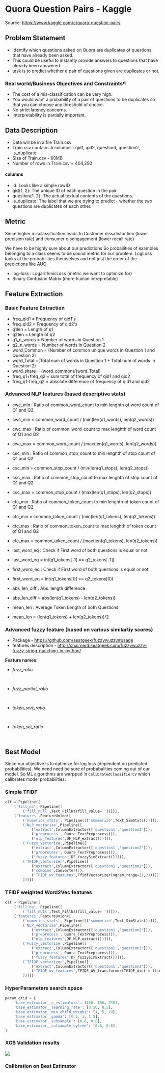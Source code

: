 # Quora Question Pairs - Kaggle

Source: https://www.kaggle.com/c/quora-question-pairs

## Problem Statement

* Identify which questions asked on Quora are duplicates of questions that have already been asked.
* This could be useful to instantly provide answers to questions that have already been answered.
* task is to predict whether a pair of questions given are duplicates or not.

### Real world/Business Objectives and Constraints¶
* The cost of a mis-classification can be very high.
* You would want a probability of a pair of questions to be duplicates so that you can choose any threshold of choice.
* No strict latency concerns.
* Interpretability is partially important.

## Data Description
- Data will be in a file Train.csv
- Train.csv contains 5 columns : qid1, qid2, question1, question2, is_duplicate
- Size of Train.csv - 60MB
- Number of rows in Train.csv = 404,290

#### columns
* id: Looks like a simple rowID
* qid{1, 2}: The unique ID of each question in the pair
* question{1, 2}: The actual textual contents of the questions.
* is_duplicate: The label that we are trying to predict - whether the two questions are duplicates of each other.

## Metric
Since higher misclassification leads to Customer dissatisfaction (lower precision rate) and consumer disengagement (lower recall rate)

We have to be highly sure about our predictions So probailities of examples belonging to a class seems to be sound metric for our problem. LogLoss looks at the probabilities themselves and not just the order of the predictions like AUC

* log-loss : LogarithmicLoss (metric we want to optimize for)
* Binary Confusion Matrix (more human intrepretable)


## Feature Extraction

### Basic Feature Extraction 

* freq_qid1 = Frequency of qid1's
* freq_qid2 = Frequency of qid2's
* q1len = Length of q1
* q2len = Length of q2
* q1_n_words = Number of words in Question 1
* q2_n_words = Number of words in Question 2
* word_Common = (Number of common unique words in Question 1 and Question 2)
* word_Total =(Total num of words in Question 1 + Total num of words in Question 2)
* word_share = (word_common)/(word_Total)
* freq_q1+freq_q2 = sum total of frequency of qid1 and qid2
* freq_q1-freq_q2 = absolute difference of frequency of qid1 and qid2

### Advanced NLP features (based descriptive stats)

* cwc_min : Ratio of common_word_count to min lenghth of word count of Q1 and Q2
* cwc_min = common_word_count / (min(len(q1_words), len(q2_words))



* cwc_max : Ratio of common_word_count to max lenghth of word count of Q1 and Q2
* cwc_max = common_word_count / (max(len(q1_words), len(q2_words))



* csc_min : Ratio of common_stop_count to min lenghth of stop count of Q1 and Q2
* csc_min = common_stop_count / (min(len(q1_stops), len(q2_stops))



* csc_max : Ratio of common_stop_count to max lenghth of stop count of Q1 and Q2
* csc_max = common_stop_count / (max(len(q1_stops), len(q2_stops))



* ctc_min : Ratio of common_token_count to min lenghth of token count of Q1 and Q2
* ctc_min = common_token_count / (min(len(q1_tokens), len(q2_tokens))



* ctc_max : Ratio of common_token_count to max lenghth of token count of Q1 and Q2
* ctc_max = common_token_count / (max(len(q1_tokens), len(q2_tokens))



* last_word_eq : Check if First word of both questions is equal or not
* last_word_eq = int(q1_tokens[-1] == q2_tokens[-1])



* first_word_eq : Check if First word of both questions is equal or not
* first_word_eq = int(q1_tokens[0] == q2_tokens[0])



* abs_len_diff : Abs. length difference
* abs_len_diff = abs(len(q1_tokens) - len(q2_tokens))



* mean_len : Average Token Length of both Questions
* mean_len = (len(q1_tokens) + len(q2_tokens))/2

### Advanced fuzzy feature (based on various similartiy scores)

* Package -  https://github.com/seatgeek/fuzzywuzzy#usage
* features description - http://chairnerd.seatgeek.com/fuzzywuzzy-fuzzy-string-matching-in-python/

**Feature names**:

- _fuzz_ratio_ 
<br>

- _fuzz_partial_ratio_
<br>

- _token_sort_ratio_
<br>

- _token_set_ratio_
<br>


## Best Model

Since our objective is to optimize for log loss (dependent on predicted probabilities). We need need be sure of probabalities coming out of our model. So ML algorithms are warpped in ```CalibratedClassifierCV``` which calibrates model probabilities.  

### Simple TFIDF 

```python
clf = Pipeline([
    ('fill_na', Pipeline([
        ('fill_null',Text_FillNa(fill_value=''))])),
    ('features',FeatureUnion([
        ('numerics_stats', Pipeline([('summerize',Text_SimStats())])),
        ('NLP_vectorize',Pipeline([
            ('extract',ColumnExtractor(['question1','question2'])),
            ('preprocess', Quora_TextPreprocess()),
            ('nlp_features',DF_NLP_extract())])),
        ('Fuzzy_vectorize',Pipeline([
            ('extract',ColumnExtractor(['question1','question2'])),
            ('preprocess', Quora_TextPreprocess()),
            ('fuzzy_features',DF_fuzzySimExtract())])),
        ('TFIDF_vectorizer',Pipeline([
            ('extract',ColumnExtractor(['question1','question2'])),
            ('combine',Converter()),
            ('TFIDF_wv_features',TfidfVectorizer(ngram_range=(1,2)))]))
        ]))])

```

### TFIDF weighted Word2Vec features 

```python
clf = Pipeline([
    ('fill_na', Pipeline([
        ('fill_null',Text_FillNa(fill_value=''))])),
    ('features',FeatureUnion([
        ('numerics_stats', Pipeline([('summerize',Text_SimStats())])),
        ('NLP_vectorize',Pipeline([
            ('extract',ColumnExtractor(['question1','question2'])),
            ('preprocess', Quora_TextPreprocess()),
            ('nlp_features',DF_NLP_extract())])),
        ('Fuzzy_vectorize',Pipeline([
            ('extract',ColumnExtractor(['question1','question2'])),
            ('preprocess', Quora_TextPreprocess()),
            ('fuzzy_features',DF_fuzzySimExtract())])),
        ('TFIDF_vectorizer',Pipeline([
            ('extract',ColumnExtractor(['question1','question2'])),
            ('TFIDF_wv_features',TFIDF_WV_transformer(TFIDF_dict = tfidf_dict))]))
        ]))])

```

### HyperParameters search space
``` py
param_grid = {
    'base_estimator__n_estimators': [100, 150, 250],
    'base_estimator__learning_rate': [0.10, 0.5],
    'base_estimator__min_child_weight': [1, 5, 10],
    'base_estimator__gamma': [0.5, 1, 1.5],
    'base_estimator__subsample': [0.6, 0.8],
    'base_estimator__colsample_bytree': [0.6, 0.8],
}
```

### XGB Validation results

![](BestModel.png)

### Calibration on Best Estimator

